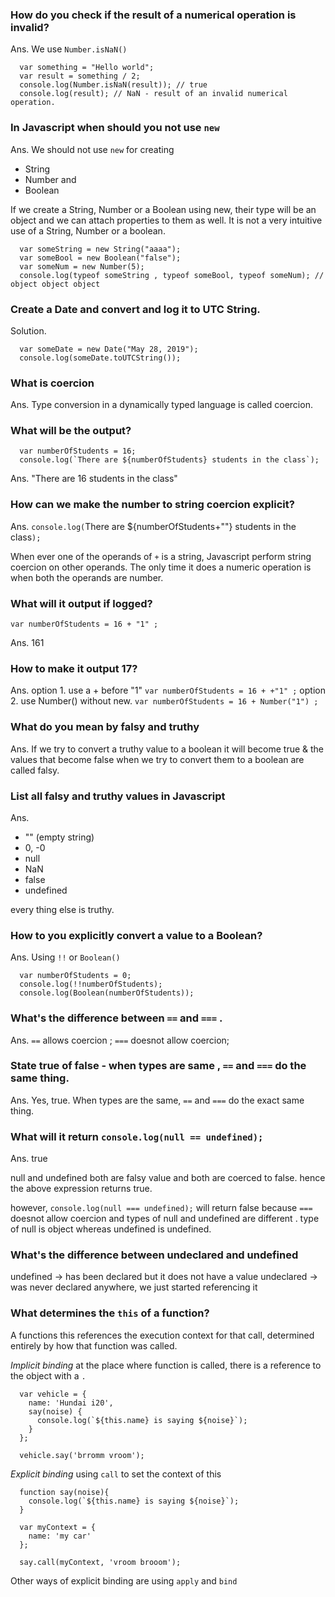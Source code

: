 ### How do you check if the result of a numerical operation is invalid?

Ans. We use `Number.isNaN()`

```$xslt
  var something = "Hello world";
  var result = something / 2;
  console.log(Number.isNaN(result)); // true
  console.log(result); // NaN - result of an invalid numerical operation.
```


### In Javascript when should you not use `new`

Ans. We should not use `new` for creating 
- String
- Number and
- Boolean 

If we create a String, Number or a Boolean using new, their type will be an object and we can attach properties to them as well. It is not a very intuitive use of a String, Number or a boolean.
```
  var someString = new String("aaaa");
  var someBool = new Boolean("false");
  var someNum = new Number(5);
  console.log(typeof someString , typeof someBool, typeof someNum); // object object object
```

### Create a Date and convert and log it to UTC String.

Solution.
```$xslt
  var someDate = new Date("May 28, 2019");
  console.log(someDate.toUTCString());
```

### What is coercion

Ans. Type conversion in a dynamically typed language is called coercion.

### What will be the output?
```
  var numberOfStudents = 16;
  console.log(`There are ${numberOfStudents} students in the class`);
```

Ans. "There are 16 students in the class"

### How can we make the number to string coercion explicit?

Ans. `console.log(`There are ${numberOfStudents+""} students in the class`);`

When ever one of the operands of `+` is a string, Javascript perform string coercion on other operands. The only time it does a numeric operation is when both the operands are number.

### What will it output if logged?
`var numberOfStudents = 16 + "1" ;`

Ans. 161

### How to make it output 17?

Ans. 
option 1. use a + before "1" `var numberOfStudents = 16 + +"1" ;`
option 2. use Number() without new. `var numberOfStudents = 16 + Number("1") ;`

### What do you mean by falsy and truthy

Ans. If we try to convert a truthy value to a boolean it will become true & the values that become false when we try to convert them to a boolean are called falsy.

### List all falsy and truthy values in Javascript

Ans. 
- "" (empty string)
- 0, -0
- null
- NaN
- false
- undefined

every thing else is truthy.

### How to you explicitly convert a value to a Boolean?

Ans. Using `!!` or `Boolean()` 
```
  var numberOfStudents = 0;
  console.log(!!numberOfStudents);
  console.log(Boolean(numberOfStudents));
```


### What's the difference between `==` and `===` .

Ans. `==` allows coercion ; `===` doesnot allow coercion;


### State true of false - when types are same , `==` and `===` do the same thing. 

Ans. Yes, true. When types are the same, `==` and `===` do the exact same thing.

### What will it return `console.log(null == undefined);`

Ans. true

null and undefined both are falsy value and both are coerced to false. hence the above expression returns true.

however, `console.log(null === undefined);` will return false because `===` doesnot allow coercion and types of null and undefined are different . type of null is object whereas undefined is undefined.

### What's the difference between undeclared and undefined

undefined -> has been declared but it does not have a value
undeclared -> was never declared anywhere, we just started referencing it

### What determines the `this` of a function?

A functions this references the execution context for that call, determined entirely by how that function was called.

*Implicit binding*
at the place where function is called, there is a reference to the object with a `.`
```
  var vehicle = {
    name: 'Hundai i20',
    say(noise) {
      console.log(`${this.name} is saying ${noise}`);
    }
  };

  vehicle.say('brromm vroom');
```


*Explicit binding* using `call` to set the context of this
```
  function say(noise){
    console.log(`${this.name} is saying ${noise}`);
  }

  var myContext = {
    name: 'my car'
  };

  say.call(myContext, 'vroom brooom');
```

Other ways of explicit binding are using `apply` and `bind`











